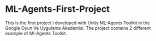 # ML-Agents-First-Project
This is the first project i developed with Unity ML-Agents Toolkit in the Google Oyun Ve Uygulama Akademisi. The project contains 2 different example of Ml-Agents Toolkit.
